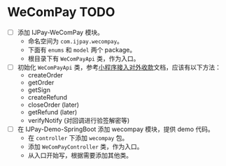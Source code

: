 # WeComPay TODO

- [ ] 添加 IJPay-WeComPay 模块。
  - 命名空间为 `com.ijpay.wecompay`。
  - 下面有 `enums` 和 `model` 两个 package。
  - 根目录下有 `WeComPayApi` 类，作为入口。
- [ ] 初始化 `WeComPayApi` 类，参考[小程序接入对外收款](https://developer.work.weixin.qq.com/document/path/98723)文档，应该有以下方法：
  - createOrder
  - getOrder
  - getSign
  - createRefund
  - closeOrder (later)
  - getRefund (later)
  - verifyNotify (对回调进行验签解密等)
- [ ] 在 IJPay-Demo-SpringBoot 添加 wecompay 模块，提供 demo 代码。
  - 在 `controller` 下添加 `wecompay` 包。
  - 添加 `WeComPayController` 类，作为入口。
  - 从入口开始写，根据需要添加其他类。

